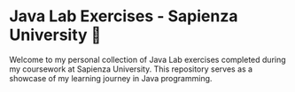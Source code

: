 # Java Lab Exercises - Sapienza University 🤠

Welcome to my personal collection of Java Lab exercises completed during my coursework at Sapienza University. This repository serves as a showcase of my learning journey in Java programming.
